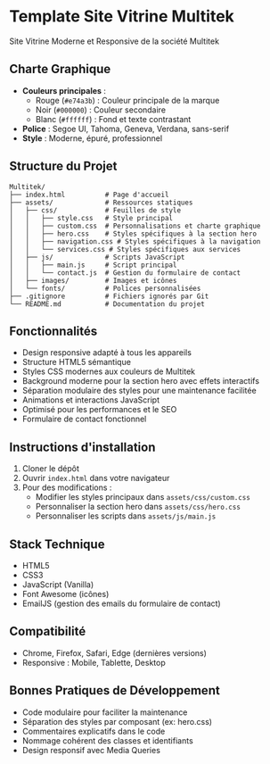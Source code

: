 # Template Site Vitrine Multitek

Site Vitrine Moderne et Responsive de la société Multitek

## Charte Graphique

- **Couleurs principales** :
  - Rouge (`#e74a3b`) : Couleur principale de la marque
  - Noir (`#000000`) : Couleur secondaire
  - Blanc (`#ffffff`) : Fond et texte contrastant
- **Police** : Segoe UI, Tahoma, Geneva, Verdana, sans-serif
- **Style** : Moderne, épuré, professionnel

## Structure du Projet

```
Multitek/
├── index.html          # Page d'accueil
├── assets/             # Ressources statiques
│   ├── css/            # Feuilles de style
│   │   ├── style.css   # Style principal
│   │   ├── custom.css  # Personnalisations et charte graphique
│   │   ├── hero.css    # Styles spécifiques à la section hero
│   │   ├── navigation.css # Styles spécifiques à la navigation
│   │   └── services.css # Styles spécifiques aux services
│   ├── js/             # Scripts JavaScript
│   │   ├── main.js     # Script principal
│   │   └── contact.js  # Gestion du formulaire de contact
│   ├── images/         # Images et icônes
│   └── fonts/          # Polices personnalisées
├── .gitignore          # Fichiers ignorés par Git
└── README.md           # Documentation du projet
```

## Fonctionnalités

- Design responsive adapté à tous les appareils
- Structure HTML5 sémantique
- Styles CSS modernes aux couleurs de Multitek
- Background moderne pour la section hero avec effets interactifs
- Séparation modulaire des styles pour une maintenance facilitée
- Animations et interactions JavaScript
- Optimisé pour les performances et le SEO
- Formulaire de contact fonctionnel

## Instructions d'installation

1. Cloner le dépôt
2. Ouvrir `index.html` dans votre navigateur
3. Pour des modifications :
   - Modifier les styles principaux dans `assets/css/custom.css`
   - Personnaliser la section hero dans `assets/css/hero.css`
   - Personnaliser les scripts dans `assets/js/main.js`

## Stack Technique

- HTML5
- CSS3
- JavaScript (Vanilla)
- Font Awesome (icônes)
- EmailJS (gestion des emails du formulaire de contact)

## Compatibilité

- Chrome, Firefox, Safari, Edge (dernières versions)
- Responsive : Mobile, Tablette, Desktop

## Bonnes Pratiques de Développement

- Code modulaire pour faciliter la maintenance
- Séparation des styles par composant (ex: hero.css)
- Commentaires explicatifs dans le code
- Nommage cohérent des classes et identifiants
- Design responsif avec Media Queries
